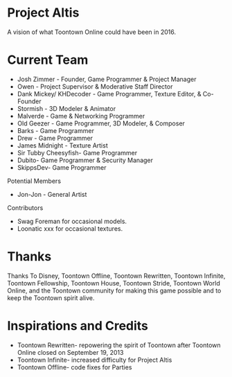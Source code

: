 # Project Altis
A vision of what Toontown Online could have been in 2016.
  
# Current Team
 
* Josh Zimmer - Founder, Game Programmer & Project Manager
* Owen - Project Supervisor & Moderative Staff Director
* Dank Mickey/ KHDecoder - Game Programmer, Texture Editor, & Co-Founder
* Stormish - 3D Modeler & Animator
* Malverde - Game & Networking Programmer
* Old Geezer - Game Programmer, 3D Modeler, & Composer
* Barks - Game Programmer
* Drew - Game Programmer
* James Midnight - Texture Artist
* Sir Tubby Cheesyfish- Game Programmer
* Dubito- Game Programmer & Security Manager
* SkippsDev- Game Programmer

Potential Members
* Jon-Jon - General Artist

Contributors
* Swag Foreman for occasional models.
* Loonatic xxx for occasional textures.

# Thanks

Thanks To Disney, Toontown Offline, Toontown Rewritten, Toontown Infinite, Toontown Fellowship, Toontown House, Toontown Stride, Toontown World Online, and the Toontown community for making this game possible and to keep the Toontown spirit alive.

# Inspirations and Credits
* Toontown Rewritten- repowering the spirit of Toontown after Toontown Online closed on September 19, 2013
* Toontown Infinite- increased difficulty for Project Altis
* Toontown Offline- code fixes for Parties
